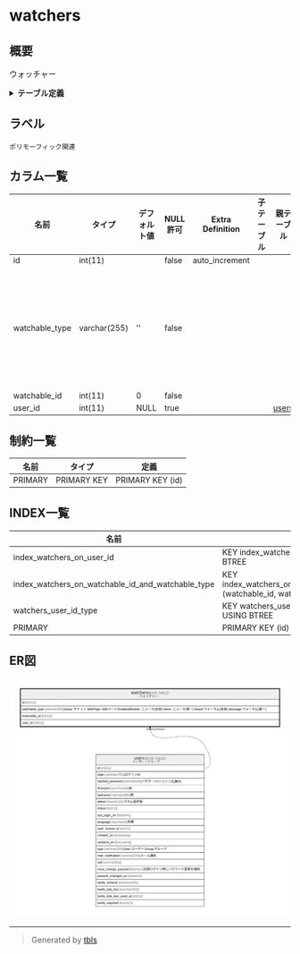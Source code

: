 # watchers

## 概要

ウォッチャー

<details>
<summary><strong>テーブル定義</strong></summary>

```sql
CREATE TABLE `watchers` (
  `id` int(11) NOT NULL AUTO_INCREMENT,
  `watchable_type` varchar(255) NOT NULL DEFAULT '',
  `watchable_id` int(11) NOT NULL DEFAULT 0,
  `user_id` int(11) DEFAULT NULL,
  PRIMARY KEY (`id`),
  KEY `watchers_user_id_type` (`user_id`,`watchable_type`),
  KEY `index_watchers_on_user_id` (`user_id`),
  KEY `index_watchers_on_watchable_id_and_watchable_type` (`watchable_id`,`watchable_type`)
) ENGINE=InnoDB DEFAULT CHARSET=utf8mb4
```

</details>

## ラベル

`ポリモーフィック関連`

## カラム一覧

| 名前             | タイプ          | デフォルト値       | NULL許可   | Extra Definition | 子テーブル      | 親テーブル             | コメント                                                                                                                                                       |
| -------------- | ------------ | ------------ | -------- | ---------------- | ---------- | ----------------- | ---------------------------------------------------------------------------------------------------------------------------------------------------------- |
| id             | int(11)      |              | false    | auto_increment   |            |                   |                                                                                                                                                            |
| watchable_type | varchar(255) | ''           | false    |                  |            |                   | Issue: チケット<br>WikiPage: Wikiページ<br>EnabledModule: ニュース(全体)<br>News: ニュース(単一)<br>Board:フォーラム(全体)<br>Message:フォーラム(単一)<br>                                  |
| watchable_id   | int(11)      | 0            | false    |                  |            |                   |                                                                                                                                                            |
| user_id        | int(11)      | NULL         | true     |                  |            | [users](users.md) |                                                                                                                                                            |

## 制約一覧

| 名前      | タイプ         | 定義               |
| ------- | ----------- | ---------------- |
| PRIMARY | PRIMARY KEY | PRIMARY KEY (id) |

## INDEX一覧

| 名前                                                | 定義                                                                                               |
| ------------------------------------------------- | ------------------------------------------------------------------------------------------------ |
| index_watchers_on_user_id                         | KEY index_watchers_on_user_id (user_id) USING BTREE                                              |
| index_watchers_on_watchable_id_and_watchable_type | KEY index_watchers_on_watchable_id_and_watchable_type (watchable_id, watchable_type) USING BTREE |
| watchers_user_id_type                             | KEY watchers_user_id_type (user_id, watchable_type) USING BTREE                                  |
| PRIMARY                                           | PRIMARY KEY (id) USING BTREE                                                                     |

## ER図

![er](watchers.svg)

---

> Generated by [tbls](https://github.com/k1LoW/tbls)

